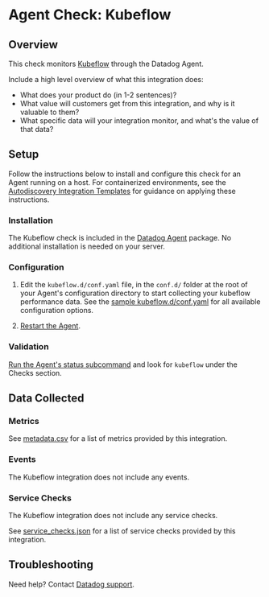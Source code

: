 # Agent Check: Kubeflow

## Overview

This check monitors [Kubeflow][1] through the Datadog Agent. 

Include a high level overview of what this integration does:
- What does your product do (in 1-2 sentences)?
- What value will customers get from this integration, and why is it valuable to them?
- What specific data will your integration monitor, and what's the value of that data?

## Setup

Follow the instructions below to install and configure this check for an Agent running on a host. For containerized environments, see the [Autodiscovery Integration Templates][3] for guidance on applying these instructions.

### Installation

The Kubeflow check is included in the [Datadog Agent][2] package.
No additional installation is needed on your server.

### Configuration

1. Edit the `kubeflow.d/conf.yaml` file, in the `conf.d/` folder at the root of your Agent's configuration directory to start collecting your kubeflow performance data. See the [sample kubeflow.d/conf.yaml][4] for all available configuration options.

2. [Restart the Agent][5].

### Validation

[Run the Agent's status subcommand][6] and look for `kubeflow` under the Checks section.

## Data Collected

### Metrics

See [metadata.csv][7] for a list of metrics provided by this integration.

### Events

The Kubeflow integration does not include any events.

### Service Checks

The Kubeflow integration does not include any service checks.

See [service_checks.json][8] for a list of service checks provided by this integration.

## Troubleshooting

Need help? Contact [Datadog support][9].


[1]: **LINK_TO_INTEGRATION_SITE**
[2]: https://app.datadoghq.com/account/settings/agent/latest
[3]: https://docs.datadoghq.com/agent/kubernetes/integrations/
[4]: https://github.com/DataDog/integrations-core/blob/master/kubeflow/datadog_checks/kubeflow/data/conf.yaml.example
[5]: https://docs.datadoghq.com/agent/guide/agent-commands/#start-stop-and-restart-the-agent
[6]: https://docs.datadoghq.com/agent/guide/agent-commands/#agent-status-and-information
[7]: https://github.com/DataDog/integrations-core/blob/master/kubeflow/metadata.csv
[8]: https://github.com/DataDog/integrations-core/blob/master/kubeflow/assets/service_checks.json
[9]: https://docs.datadoghq.com/help/
